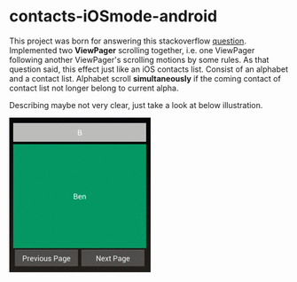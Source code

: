 contacts-iOSmode-android
=====================

This project was born for answering this stackoverflow [question](http://stackoverflow.com/questions/26965095/how-do-i-override-swipe-animation-between-two-views-between-two-fragments-that-a). Implemented two **ViewPager** scrolling together, i.e. one ViewPager following another ViewPager's scrolling motions by some rules. As that question said, this effect just like an iOS contacts list. Consist of an alphabet and a contact list. Alphabet scroll **simultaneously** if the coming contact of contact list not longer belong to current alpha.

Describing maybe not very clear, just take a look at below illustration.

![animation_live](/animation_live.gif "animation_live")